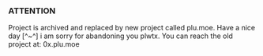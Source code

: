 ### ATTENTION
Project is archived and replaced by new project called plu.moe.
Have a nice day [^~^]
i am sorry for abandoning you plwtx.
You can reach the old project at: 0x.plu.moe